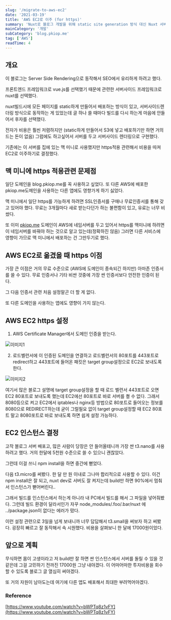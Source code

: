 ```yaml
---
slug: '/migrate-to-aws-ec2'
date: '2021-03-19'
title: 'AWS EC2로 이주 (for https)'
summary: 'Nuxt로 블로그 개발을 위해 static site generation 방식 대신 Nuxt 서버를 EC2에 띄워 배포하도록 구현한 것에 대한 글'
mainCategory: '개발'
subCategory: 'blog.pkiop.me'
tag: ['AWS']
readTime: 4
---
```


## 개요

이 블로그는 Server Side Rendering으로 동작해서 SEO에서 유리하게 하려고 했다.

프론트엔드 프레임워크로 vue.js를 선택했기 때문에 관련한 서버사이드 프레임워크로 nuxt를 선택했다.

nuxt빌드시에 모든 페이지를 static하게 만들어서 배포하는 방식이 있고, 서버사이드렌더링 방식으로 동작하는 게 있었는데 글 하나 쓸 때마다 빌드를 다시 하는게 마음에 안들어서 후자를 선택했다.

전자가 비용은 훨씬 저렴하지만 (static하게 만들어서 S3에 넣고 배포하기만 하면 거의 드는 돈이 없음) 그럼에도 하고싶어서 서버를 두고 서버사이드 렌더링으로 구현했다.

기존에는 이 서버를 집에 있는 맥 미니로 사용했지만 https적용 관련해서 비용을 따져 EC2로 이주하기로 결정했다.

## 맥 미니에 https 적용관련 문제점

일단 도메인을 blog.pkiop.me를 꼭 사용하고 싶었다. 또 다른 AWS에 배포한 pkiop.me도메인을 사용하는 다른 앱에도 영향가게 하기 싫었다.

맥 미니에서 일단 https를 가능하게 하려면 SSL인증서를 구매나 무료인증서를 통해 갖고 있어야 했다. 무료는 3개월마다 새로 받는다던가 하는 불편함이 있고, 유료는 너무 비쌌다.

또 이미 [pkiop.me](http://pkiop.me) 도메인이 AWS에 네임서버를 두고 있어서 https를 맥미니에 하려면 이 네임서버를 바꿔야 하는 것으로 알고 있는데(정확하진 않음) 그러면 다른 서비스에 영향이 가므로 맥 미니에서 배포하는 건 그만두기로 했다.

## AWS EC2로 옮겼을 때 https 이점

가장 큰 이점은 거의 무료 수준으로 (AWS에 도메인이 종속되긴 하지만) 아마존 인증서를 쓸 수 있다. 무료 인증서나 기타 비싼 것중에 가장 싼 인증서보다 안전한 인증이 된 다.

그 다음 인증서 관련 처음 설정말곤 더 할 게 없다.

또 다른 도메인을 사용하는 앱에도 영향이 가지 않는다.

## AWS EC2 https 설정

1. AWS Certificate Manager에서 도메인 인증을 받는다.

![이미지1](https://user-images.githubusercontent.com/34783156/111827550-5d7def00-892d-11eb-94e6-75e6cb33f30e.png)

2. 로드벨런서에 이 인증된 도메인을 연결하고 로드벨런서의 80포트를 443포트로 redirect하고 443포트에 들어온 패킷은 target group설정으로 EC2로 보내도록 한다.

![이미지2](https://i.ytimg.com/vi/bWPTq8z1vFY/maxresdefault.jpg)

여기서 많은 블로그 설명에 target group설정을 할 때 로드 벨런서 443포트로 오면 EC2 80포트로 보내도록 했는데 EC2에선 80포트로 바로 서버를 켤 수 없다. 그래서 8080등으로 켜고 EC2에서 iptables나 nginx등 방법으로 80포트로 들어오는 정보를 8080으로 REDIRECT하는데 굳이 그럴필요 없이 target group설정할 때 EC2 80포트 말고 8080포트로 바로 보내도록 하면 쉽게 설정 가능하다.

## EC2 인스턴스 결정

고작 블로그 서버 배포고, 많은 사람이 당장은 안 들어올테니까 가장 싼 t3.nano를 사용하려고 했다. 거의 한달에 5천원 수준으로 쓸 수 있으니 괜찮았다.

그런데 이걸 쓰니 npm install을 하면 중간에 뻗었다.

다음 t3.micro를 써봤다. 한 달 만 원 이내로 그나마 합리적으로 사용할 수 있다. 이건 npm install은 잘 되고, nuxt dev로 서버도 잘 켜지는데 build만 하면 90%에서 멈춰서 인스턴스가 뻗어버린다..

그래서 빌드를 인스턴스에서 하는게 아니라 내 PC에서 빌드를 해서 그 파일을 넣어줘봤다. 그런데 빌드 환경이 달라서인가 자꾸 node_modules/.foo/.bar/nuxt 에 ../package.json이 없다는 에러가 떴다.

이런 설정 관련으로 3일을 넘게 보내니까 너무 답답해서 t3.small을 써보자 하고 써봤다. 굉장히 빠르고 잘 동작해서 속 시원했다. 비용을 살펴보니 한 달에 17000원이었다.

## 앞으로 계획

무식하면 몸이 고생이라고 저 build만 잘 하면 싼 인스턴스에서 서버를 돌릴 수 있을 것 같은데 그걸 고민하기 전까진 17000원 그냥 내야겠다. 이 어마어마한 투자비용을 회수할 수 있도록 블로그 글 열심히 써야겠다.

또 거의 자원이 남아도는데 여기에 다른 앱도 배포해서 최대한 부려먹어야겠다.

### Reference

[https://www.youtube.com/watch?v=bWPTq8z1vFY](https://www.youtube.com/watch?v=bWPTq8z1vFY)
